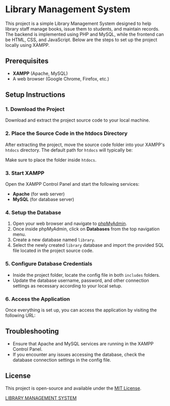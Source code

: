 
# Library Management System

This project is a simple Library Management System designed to help library staff manage books, issue them to students, and maintain records. The backend is implemented using PHP and MySQL, while the frontend can be HTML, CSS, and JavaScript. Below are the steps to set up the project locally using XAMPP.

## Prerequisites 

- **XAMPP** (Apache, MySQL)
- A web browser (Google Chrome, Firefox, etc.) 

## Setup Instructions

### 1. Download the Project
Download and extract the project source code to your local machine.

### 2. Place the Source Code in the htdocs Directory
After extracting the project, move the source code folder into your XAMPP's `htdocs` directory. The default path for `htdocs` will typically be:


Make sure to place the folder inside `htdocs`.

### 3. Start XAMPP
Open the XAMPP Control Panel and start the following services:
- **Apache** (for web server)
- **MySQL** (for database server)

### 4. Setup the Database
1. Open your web browser and navigate to [phpMyAdmin](http://localhost/phpmyadmin/).
2. Once inside phpMyAdmin, click on **Databases** from the top navigation menu.
3. Create a new database named `library`.
4. Select the newly created `library` database and import the provided SQL file located in the project source code.

### 5. Configure Database Credentials
- Inside the project folder, locate the config file in both `includes` folders.
- Update the database username, password, and other connection settings as necessary according to your local setup.

### 6. Access the Application
Once everything is set up, you can access the application by visiting the following URL:


## Troubleshooting
- Ensure that Apache and MySQL services are running in the XAMPP Control Panel.
- If you encounter any issues accessing the database, check the database connection settings in the config file.

## License
This project is open-source and available under the [MIT License](LICENSE).

[LIBRARY MANAGEMENT SYSTEM ](http://localhost/Online-Library-Management-System-PHP/library/adminlogin.php)
